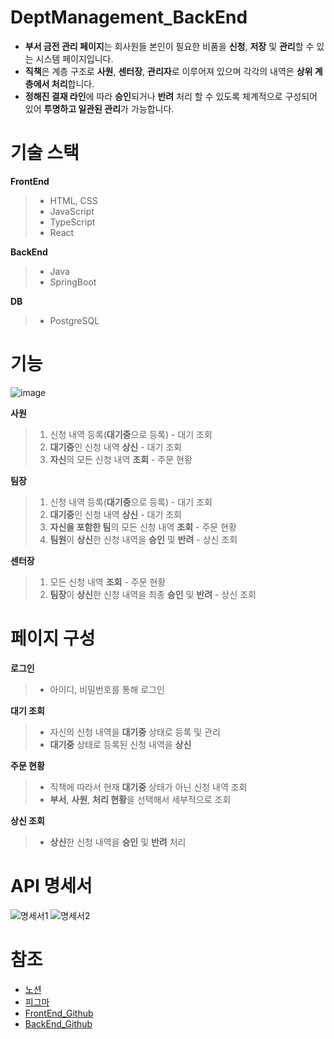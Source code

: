 # DeptManagement_BackEnd
- **부서 금전 관리 페이지**는 회사원들 본인이 필요한 비품을 **신청**, **저장** 및 **관리**할 수 있는 시스템 페이지입니다.
- **직책**은 계층 구조로 **사원**, **센터장**, **관리자**로 이루어져 있으며 각각의 내역은 **상위 계층에서 처리**합니다.
- **정해진 결재 라인**에 따라 **승인**되거나 **반려** 처리 할 수 있도록 체계적으로 구성되어 있어 **투명하고 일관된 관리**가 가능합니다.

# 기술 스택
**FrontEnd**
> - HTML, CSS
> - JavaScript
> - TypeScript
> - React

**BackEnd**
> - Java
> - SpringBoot

**DB**
> - PostgreSQL

# 기능
![image](https://github.com/user-attachments/assets/c2c0f030-9256-48da-999e-978a8430bf2f)

**사원**
> 1. 신청 내역 등록(**대기중**으로 등록) - 대기 조회
> 2. **대기중**인 신청 내역 **상신** - 대기 조회
> 3. **자신**의 모든 신청 내역 **조회** - 주문 현황

**팀장**
> 1. 신청 내역 등록(**대기중**으로 등록) - 대기 조회
> 2. **대기중**인 신청 내역 **상신** - 대기 조회
> 3. **자신을 포함한 팀**의 모든 신청 내역 **조회** - 주문 현황
> 4. **팀원**이 **상신**한 신청 내역을 **승인** 및 **반려** - 상신 조회

**센터장**
> 1. 모든 신청 내역 **조회** - 주문 현황
> 2. **팀장**이 **상신**한 신청 내역을 최종 **승인** 및 **반려** - 상신 조회

# 페이지 구성
**로그인**
> - 아이디, 비밀번호를 통해 로그인

**대기 조회** 
> - 자신의 신청 내역을 **대기중** 상태로 등록 및 관리
> - **대기중** 상태로 등록된 신청 내역을 **상신**

**주문 현황**
> - 직책에 따라서 현재 **대기중** 상태가 아닌 신청 내역 조회
> - **부서**, **사원**, **처리 현황**을 선택해서 세부적으로 조회

**상신 조회**
> - **상신**한 신청 내역을 **승인** 및 **반려** 처리

# API 명세서
![명세서1](https://github.com/user-attachments/assets/8daad291-f630-4d58-ab31-4401220e8737)
![명세서2](https://github.com/user-attachments/assets/96bbffeb-7a4b-41c6-b8da-3eb1fd3d883f)

# 참조
- [노션](https://ritzy-hisser-df2.notion.site/15b71ec8238349c8bf0ea82e9fca0817)
- [피그마](https://www.figma.com/design/Z1c764VvTFJOyaH4kzaQhz/SJ?node-id=0-1)
- [FrontEnd_Github](https://github.com/SunJinInternShip/DeptManagement_FrontEnd)
- [BackEnd_Github](https://github.com/SunJinInternShip/DeptManagement_BackEnd)
